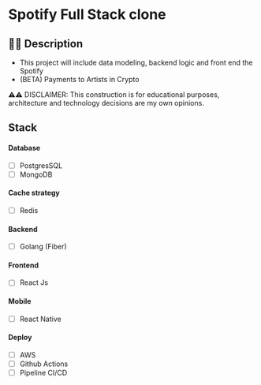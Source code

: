 # Spotify Full Stack clone

## ✍🏻 Description
  - This project will include data modeling, backend logic and front end the Spotify
  - (BETA) Payments to Artists in Crypto

⚠️⚠️ DISCLAIMER: This construction is for educational purposes, architecture and technology decisions are my own opinions.

## Stack 
#### Database
  - [ ] PostgresSQL 
  - [ ] MongoDB  
#### Cache strategy
  - [ ] Redis  
#### Backend 
  - [ ] Golang (Fiber) 
#### Frontend 
  - [ ] React Js 
#### Mobile 
  - [ ] React Native
#### Deploy 
  - [ ] AWS
  - [ ] Github Actions 
  - [ ] Pipeline CI/CD
